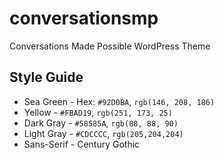 # conversationsmp
Conversations Made Possible WordPress Theme

## Style Guide
* Sea Green - Hex: `#92D0BA`, `rgb(146, 208, 186)`
* Yellow - `#FBAD19`, `rgb(251, 173, 25)`
* Dark Gray - `#58585A`, `rgb(88, 88, 90)`
* Light Gray - `#CDCCCC`, `rgb(205,204,204)`
* Sans-Serif - Century Gothic
